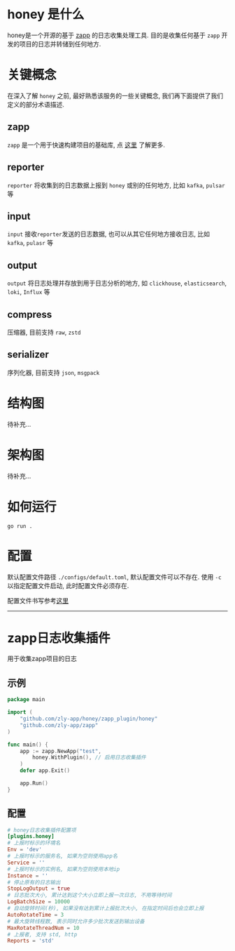 # honey 是什么

honey是一个开源的基于 [zapp](https://github.com/zly-app/zapp) 的日志收集处理工具. 目的是收集任何基于 `zapp` 开发的项目的日志并转储到任何地方.

# 关键概念

在深入了解 `honey` 之前, 最好熟悉该服务的一些关键概念, 我们再下面提供了我们定义的部分术语描述.

## zapp

`zapp` 是一个用于快速构建项目的基础库, 点 [这里](https://github.com/zly-app/zapp) 了解更多.

## reporter

`reporter` 将收集到的日志数据上报到 `honey` 或别的任何地方, 比如 `kafka`, `pulsar` 等

## input

`input` 接收`reporter`发送的日志数据, 也可以从其它任何地方接收日志, 比如 `kafka`, `pulasr` 等

## output

`output` 将日志处理并存放到用于日志分析的地方, 如 `clickhouse`, `elasticsearch`, `loki`, `Influx` 等

## compress

压缩器, 目前支持 `raw`, `zstd`

## serializer

序列化器, 目前支持 `json`, `msgpack`

# 结构图

待补充...

# 架构图

待补充...

# 如何运行

`go run .`

# 配置

默认配置文件路径 `./configs/default.toml`, 默认配置文件可以不存在. 使用 `-c` 以指定配置文件启动, 此时配置文件必须存在.

配置文件书写参考[这里](./configs/default.toml)

---

# zapp日志收集插件

用于收集zapp项目的日志

## 示例

```go
package main

import (
	"github.com/zly-app/honey/zapp_plugin/honey"
	"github.com/zly-app/zapp"
)

func main() {
	app := zapp.NewApp("test",
		honey.WithPlugin(), // 启用日志收集插件
	)
	defer app.Exit()

	app.Run()
}
```

## 配置

```toml
# honey日志收集插件配置项
[plugins.honey]
# 上报时标示的环境名
Env = 'dev'
# 上报时标示的服务名, 如果为空则使用app名
Service = ''
# 上报时标示的实例名, 如果为空则使用本地ip
Instance = ''
# 停止原有的日志输出
StopLogOutput = true
# 日志批次大小, 累计达到这个大小立即上报一次日志, 不用等待时间
LogBatchSize = 10000
# 自动旋转时间(秒), 如果没有达到累计上报批次大小, 在指定时间后也会立即上报
AutoRotateTime = 3
# 最大旋转线程数, 表示同时允许多少批次发送到输出设备
MaxRotateThreadNum = 10
# 上报者, 支持 std, http
Reports = 'std'
```
